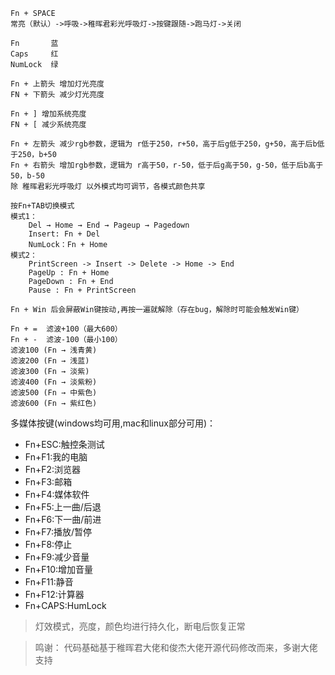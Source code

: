 <!-- 1、切换灯效：-->
    Fn + SPACE
    常亮（默认）->呼吸->稚晖君彩光呼吸灯->按键跟随->跑马灯->关闭

<!-- 2、右下灯光（默认跟随其它灯的颜色）： -->
    Fn       蓝
    Caps     红
    NumLock  绿

<!-- 3、调键盘亮度（一共7档）： -->
    Fn + 上箭头 增加灯光亮度
    FN + 下箭头 减少灯光亮度

<!-- 4、调系统亮度： -->
    Fn + ] 增加系统亮度
    FN + [ 减少系统亮度

<!-- 5、调颜色： -->
    Fn + 左箭头 减少rgb参数，逻辑为 r低于250，r+50，高于后g低于250，g+50，高于后b低于250，b+50
    Fn + 右箭头 增加rgb参数，逻辑为 r高于50，r-50，低于后g高于50，g-50，低于后b高于50，b-50
    除 稚晖君彩光呼吸灯 以外模式均可调节，各模式颜色共享

<!-- 6、功能区按键从上到下:  -->
    按Fn+TAB切换模式
    模式1：
        Del → Home → End → Pageup → Pagedown
        Insert: Fn + Del
        NumLock：Fn + Home
    模式2：
        PrintScreen -> Insert -> Delete -> Home -> End
        PageUp : Fn + Home
        PageDown : Fn + End
        Pause : Fn + PrintScreen

<!-- 7、WinLock锁定功能： -->
    Fn + Win 后会屏蔽Win键按动,再按一遍就解除（存在bug，解除时可能会触发Win键）

<!-- 8、滤波（默认滤波100）： -->
    Fn + =  滤波+100（最大600）
    Fn + -  滤波-100（最小100）
    滤波100 (Fn → 浅青黄)
    滤波200 (Fn → 浅蓝)
    滤波300 (Fn → 淡紫)
    滤波400 (Fn → 淡紫粉)
    滤波500 (Fn → 中紫色)
    滤波600 (Fn → 紫红色)

多媒体按键(windows均可用,mac和linux部分可用)：
- Fn+ESC:触控条测试
- Fn+F1:我的电脑
- Fn+F2:浏览器
- Fn+F3:邮箱
- Fn+F4:媒体软件
- Fn+F5:上一曲/后退
- Fn+F6:下一曲/前进
- Fn+F7:播放/暂停
- Fn+F8:停止
- Fn+F9:减少音量
- Fn+F10:增加音量
- Fn+F11:静音
- Fn+F12:计算器
- Fn+CAPS:HumLock

> 灯效模式，亮度，颜色均进行持久化，断电后恢复正常

> 鸣谢： 代码基础基于稚晖君大佬和俊杰大佬开源代码修改而来，多谢大佬支持